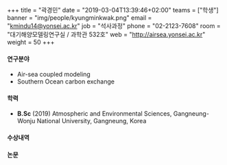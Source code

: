 +++
title = "곽경민"
date = "2019-03-04T13:39:46+02:00"
teams = ["학생"]
banner = "img/people/kyungminkwak.png"
email = "kmindu14@yonsei.ac.kr"
job = "석사과정"
phone = "02-2123-7608"
room = "대기해양모델링연구실 / 과학관 532호"
web = "http://airsea.yonsei.ac.kr"
weight = 50
+++

#### 연구분야
+ Air-sea coupled modeling
+ Southern Ocean carbon exchange

#### 학력

+ **B.Sc** (2019) Atmospheric and Environmental Sciences, Gangneung-Wonju National University, Gangneung, Korea



#### 수상내역


#### 논문
